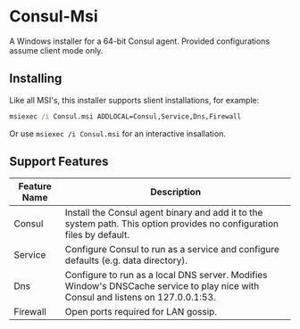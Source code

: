 # Consul-Msi

A Windows installer for a 64-bit Consul agent. Provided configurations assume client mode only.

## Installing

Like all MSI's, this installer supports slient installations, for example:

```cmd
msiexec /i Consul.msi ADDLOCAL=Consul,Service,Dns,Firewall
```

Or use `msiexec /i Consul.msi` for an interactive insallation.

## Support Features

| Feature Name | Description
| ------------- |-------------
| Consul  | Install the Consul agent binary and add it to the system path. This option provides no configuration files by default.
| Service | Configure Consul to run as a service and configure defaults (e.g. data directory).  
| Dns | Configure to run as a local DNS server. Modifies Window's DNSCache service to play nice with Consul and listens on 127.0.0.1:53.
| Firewall | Open ports required for LAN gossip.
